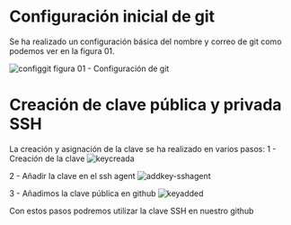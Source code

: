 # Configuración inicial de git

Se ha realizado un configuración básica del nombre y correo de git como podemos ver en la figura 01.

![configgit](https://user-images.githubusercontent.com/11316534/31235923-f90d46dc-a9f2-11e7-85b0-b7b58583d73a.png)
figura 01 - Configuración de git

# Creación de clave pública y privada SSH

La creación y asignación de la clave se ha realizado en varios pasos:
 1 - Creación de la clave
 ![keycreada](https://user-images.githubusercontent.com/11316534/31236103-79bbc3f8-a9f3-11e7-9225-71b3b67eba38.png)

 2 - Añadir la clave en el ssh agent
 ![addkey-sshagent](https://user-images.githubusercontent.com/11316534/31236152-a067cd08-a9f3-11e7-8826-1ac78cc7f037.png)

 3 - Añadimos la clave pública en github
 ![keyadded](https://user-images.githubusercontent.com/11316534/31236419-57c12490-a9f4-11e7-9459-c58a6fe6fefd.png)

 Con estos pasos podremos utilizar la clave SSH en nuestro github
